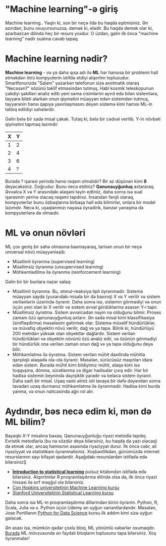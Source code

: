 # "Machine learning"-ə giriş

Machine learning.. Yəqin ki, son bir neçə ildə bu haqda eşitmisiniz. Ən azından,
bunu oxuyursunuzsa, demək ki, elədir. Bu haqda demək olar ki, azərbazcan dilində heç bir
resurs yoxdur. O üzdən, gəlin ilk öncə "machine learning" nədir sualına cavab tapaq.

# Machine learning nədir?

**Machine learning** - və ya daha qısa adı ilə **ML** hər hansısa bir problemi həll etməkdən ötrü
kompyuterin istifdə etdiyi alqoritm toplusudur. Smartfonunzda "Salam" yazarkən telefonun sizə avotmatik
olaraq "Necəsən?" sözünü təklif etməsindən tutmuş, Habl kosmik teleskopunun çəkdiyi şəkilləri analiz edib
yeni səma cisimlərini ayırd edə bilən sistemlərə, təyyarə bileti alarkən onun qiymətini müəyyən edən sistemdən
tutmuş, təyyarənin hansı qapıya yaxınlaşmasını deyən sistemə kimi hamısı ML-in tətbiq edildiyi sahələrdir.

Gəlin belə bir sadə misal çəkək. Tutaq ki, belə bir cədvəl verilib. Y-in növbəti qiymətini tapmaq lazımdır

| X  |   Y  |
|--- |  --- |
|1   |   2  |
|2   |   4  |
|3   |   6  |
|4   |   ?  |

Burada ? işarəsi yerində hansı rəqəm olmalıdır? Bir az düşünən kimi **8** deyəcəksiniz. Doğrudur.
Bunu necə etdiniz? **Qanunauyğunluq** axtararaq. Əvvəlcə X və Y arasındakı əlaqəni təyin edtiniz,
daha sonra isə sual işarəsinin yerinə olacaq rəqəmi tapdınız. İnsandan fərqli olaraq, kompyuterlər
bunu özbaşlarına birbaşa həll edə bilmirlər, onlara bir model lazımdır. Necə ki, uşaqlarımızı nəyəsə öyrədirik,
bənzər yanaşma da kompyuterlərə də olmaıdır.

# ML və onun növləri

ML çox geniş bir sahə olmasına baxmayaraq, tarixən onun bir neçə universal növü müəyyənləşib:
- Müəllimli öyrənmə (supervised learning)
- Müəllimsiz öyrənmə (unsupervised learning)
- Möhkəmlədilmə ilə öyrənmə (reinforcement learning)

Gəlin bir bir bunlara nəzər salaq:
* Müəllimli öyrənmə. Bu, stimul-reaksiya tipli öyrənmədir. Sistemə müəyyən sayda (yuxarıdakı misala bir də baxırıq)
X və Y verilir və sistem verilənlərin üzərində öyrənir. Daha sonra isə, sistemin görmədiyi və onun üçün yeni olan bi X
verilir və sistem əvvəl gördüklərinə əsasən Y-i tapır.
* Müəllimsiz öyrətmə. Sistem əvvəlcədən nəyin nə olduğunu bilmir. Proses zamanı özü qanunauyğunluq axtarır. Ən sadə misal kimi klassifikasiya (sinifləşdirmə) məsələsini gətirmək olar. Sistemə müxəlif hündürlüklər, və müvafiq obyektin növü verilir, dağ və ya təpə. Bilirik ki, hündürlüyü 200 metrdən yüksək olan obyektlər dağlardır. Sistem verilən hündürlükləri və obyektin növünü özü analiz edir, və özünün görmədiyi bir hündürlük ona verilən zaman onun dağ və ya təpə olduğunu deyə bilir.
* Möhkəmlətmə ilə öyrətmə. Sistem verilən mühit daxilində mühitlə qarşılıqlı əlaqədə ola-ola öyrənir. Məsələn, sürücüsüz maşınları idarə edən sistem. Burada mühit kimi bildiyimiz mühit, əlaqə kimi isə toqquşma, dönmə, sürətlənmə və digər hadisələr çıxış edir. Hər bir hadisə sistemin beynində dəyişiklik yaradır və beləcə sistem öyrənir. Daha sad\ bir misal. Uşaq vaxtı əliniz isti tavaya bir dəfə dəyəndən sonra tavadan uzaq durmanız möhkəmlətmə ilə öyrənmədir.
Hadisə kimi burda yanma, və onun nəticəsində ağrı rol alır.




# Aydındır, bəs necə edim ki, mən də ML bilim?

Bayaqkı  X-Y misalına baxaq. Qanunauyğunluğu riyazi metodla tapdıq. Evristik metodlarla (bu nə sözdür deyə bilərsiniz, bu haqda da yazı olacaq) da etmək olar, ancaq hamısının əsasında riyaziyyat durur. İlk öncə cəbr, ali riyaziyyat və statistikanı öyrənməlisiniz. Xoşbəxtlikdən, günümüzdə internet resurslarının sayı kifayət qədərdir. Aşağıdakı resurslardan istifadə edə bilərsinizŞ
- [**İntroduction to statistical learning**](http://www-bcf.usc.edu/~gareth/ISL/) pulsuz kitabından istifadə edə bilərsiniz. Alqoritmlər R proqramlaşdırma dilində olsa da, ilk öncə riyazi hissəsi ilə sırf məşğul ola bilərsiniz.
- [Con Hopkins universitetinin Machine Learning kursu](https://www.coursera.org/learn/practical-machine-learning)
- [Stanford Universitetinin Statistical Learning kursu](https://lagunita.stanford.edu/courses/HumanitiesSciences/StatLearning/Winter2016/about)

Daha sonra isə ML-in proqramlaşdırma dillərindən birini öyrənin. Python, R, Scala, Julia və s. Python üçün Udemy ən uyğun variantlardandır. Məsələn, Jose Portillanın [Python for Data Science](https://www.udemy.com/python-for-data-science-and-machine-learning-bootcamp/learn/v4/overview) kursu ilk addım kimi sizə uyğun gələcək.

Ən əsası isə, mümkün qədər çoxlu bloq, ML yönümlü xəbərlər oxumaqdır. [Burada](https://blog.feedspot.com/machine_learning_blogs/) ML mövzusunda ən faydalı bloqların toplusunu tapa bilərsiniz. Xoş öyrənmələr!